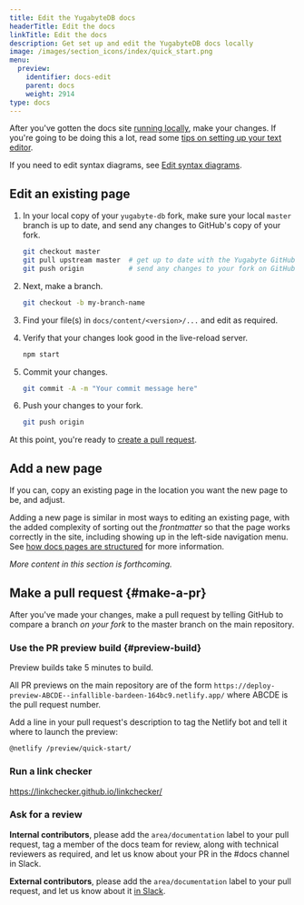 ```yaml
---
title: Edit the YugabyteDB docs
headerTitle: Edit the docs
linkTitle: Edit the docs
description: Get set up and edit the YugabyteDB docs locally
image: /images/section_icons/index/quick_start.png
menu:
  preview:
    identifier: docs-edit
    parent: docs
    weight: 2914
type: docs
---
```


After you've gotten the docs site [running locally](../docs-build/), make your changes. If you're going to be doing this a lot, read some [tips on setting up your text editor](../docs-editor-setup/).

If you need to edit syntax diagrams, see [Edit syntax diagrams](../syntax-diagrams/).

## Edit an existing page

1. In your local copy of your `yugabyte-db` fork, make sure your local `master` branch is up to date, and send any changes to GitHub's copy of your fork.

    ```sh
    git checkout master
    git pull upstream master  # get up to date with the Yugabyte GitHub repo
    git push origin           # send any changes to your fork on GitHub
    ```

1. Next, make a branch.

    ```sh
    git checkout -b my-branch-name
    ```

1. Find your file(s) in `docs/content/<version>/...` and edit as required.

1. Verify that your changes look good in the live-reload server.

    ```sh
    npm start
    ```

1. Commit your changes.

    ```sh
    git commit -A -m "Your commit message here"
    ```

1. Push your changes to your fork.

    ```sh
    git push origin
    ```

At this point, you're ready to [create a pull request](#make-a-pr).

## Add a new page

If you can, copy an existing page in the location you want the new page to be, and adjust.

Adding a new page is similar in most ways to editing an existing page, with the added complexity of sorting out the _frontmatter_ so that the page works correctly in the site, including showing up in the left-side navigation menu. See [how docs pages are structured](../docs-page-structure/) for more information.

_More content in this section is forthcoming._

## Make a pull request {#make-a-pr}

After you've made your changes, make a pull request by telling GitHub to compare a branch _on your fork_ to the master branch on the main repository.

### Use the PR preview build {#preview-build}

Preview builds take 5 minutes to build.

All PR previews on the main repository are of the form `https://deploy-preview-ABCDE--infallible-bardeen-164bc9.netlify.app/` where ABCDE is the pull request number.

Add a line in your pull request's description to tag the Netlify bot and tell it where to launch the preview:

`@netlify /preview/quick-start/`

### Run a link checker

<https://linkchecker.github.io/linkchecker/>

### Ask for a review

**Internal contributors**, please add the `area/documentation` label to your pull request, tag a member of the docs team for review, along with technical reviewers as required, and let us know about your PR in the #docs channel in Slack.

**External contributors**, please add the `area/documentation` label to your pull request, and let us know about it [in Slack](https://www.yugabyte.com/slack/).
